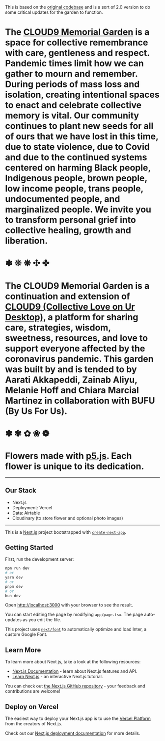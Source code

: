 
This is based on the [original codebase](https://github.com/melaniehoff/rose-memorial) and is a sort of 2.0 version to do some critical updates for the garden to function. 

# The [CLOUD9 Memorial Garden](https://cloud9.garden) is a space for collective remembrance with care, gentleness and respect. Pandemic times limit how we can gather to mourn and remember. During periods of mass loss and isolation, creating intentional spaces to enact and celebrate collective memory is vital. Our community continues to plant new seeds for all of ours that we have lost in this time, due to state violence, due to Covid and due to the continued systems centered on harming Black people, Indigenous people, brown people, low income people, trans people, undocumented people, and marginalized people. We invite you to transform personal grief into collective healing, growth and liberation.
# ❃ ❊ ❋ ✣ ✤
# The CLOUD9 Memorial Garden is a continuation and extension of [CLOUD9 (Collective Love on Ur Desktop)](https://cloud9.support), a platform for sharing care, strategies, wisdom, sweetness, resources, and love to support everyone affected by the coronavirus pandemic. This garden was built by and is tended to by Aarati Akkapeddi, Zainab Aliyu, Melanie Hoff and Chiara Marcial Martínez in collaboration with BUFU (By Us For Us).
# ✽ ✾ ✿ ❀ ❁
# Flowers made with [p5.js](https://p5js.org/). Each flower is unique to its dedication.  
----------------

## Our Stack
- Next.js
- Deployment: Vercel
- Data: Airtable
- Cloudinary (to store flower and optional photo images)

----------------

This is a [Next.js](https://nextjs.org/) project bootstrapped with [`create-next-app`](https://github.com/vercel/next.js/tree/canary/packages/create-next-app).

## Getting Started

First, run the development server:

```bash
npm run dev
# or
yarn dev
# or
pnpm dev
# or
bun dev
```

Open [http://localhost:3000](http://localhost:3000) with your browser to see the result.

You can start editing the page by modifying `app/page.tsx`. The page auto-updates as you edit the file.

This project uses [`next/font`](https://nextjs.org/docs/basic-features/font-optimization) to automatically optimize and load Inter, a custom Google Font.

## Learn More

To learn more about Next.js, take a look at the following resources:

- [Next.js Documentation](https://nextjs.org/docs) - learn about Next.js features and API.
- [Learn Next.js](https://nextjs.org/learn) - an interactive Next.js tutorial.

You can check out [the Next.js GitHub repository](https://github.com/vercel/next.js/) - your feedback and contributions are welcome!

## Deploy on Vercel

The easiest way to deploy your Next.js app is to use the [Vercel Platform](https://vercel.com/new?utm_medium=default-template&filter=next.js&utm_source=create-next-app&utm_campaign=create-next-app-readme) from the creators of Next.js.

Check out our [Next.js deployment documentation](https://nextjs.org/docs/deployment) for more details.
